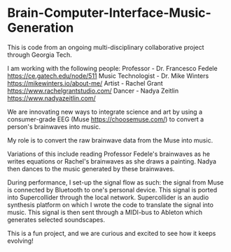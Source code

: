 # Brain-Computer-Interface-Music-Generation

This is code from an ongoing multi-disciplinary collaborative project through Georgia Tech.

I am working with the following people:
Professor - Dr. Francesco Fedele https://ce.gatech.edu/node/511
Music Technologist - Dr. Mike Winters https://mikewinters.io/about-me/
Artist - Rachel Grant https://www.rachelgrantstudio.com/
Dancer - Nadya Zeitlin https://www.nadyazeitlin.com/

We are innovating new ways to integrate science and art by using a consumer-grade EEG (Muse https://choosemuse.com/) to convert a person's brainwaves into music.

My role is to convert the raw brainwave data from the Muse into music.

Variations of this include reading Professor Fedele's brainwaves as he writes equations or Rachel's brainwaves as she draws a painting. Nadya then dances to the music generated by these brainwaves.

During performance, I set-up the signal flow as such: the signal from Muse is connected by Bluetooth to one's personal device. This signal is ported into Supercollider through the local network. Supercollider is an audio synthesis platform on which I wrote the code to translate the signal into music. This signal is then sent through a MIDI-bus to Ableton which generates selected soundscapes.

This is a fun project, and we are curious and excited to see how it keeps evolving!
